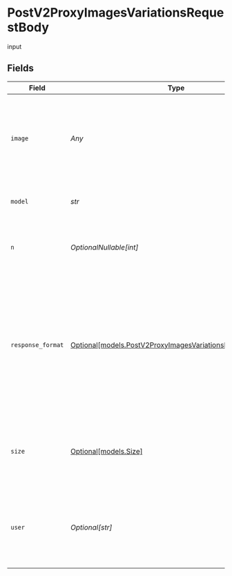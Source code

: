 # PostV2ProxyImagesVariationsRequestBody

input


## Fields

| Field                                                                                                                                                             | Type                                                                                                                                                              | Required                                                                                                                                                          | Description                                                                                                                                                       |
| ----------------------------------------------------------------------------------------------------------------------------------------------------------------- | ----------------------------------------------------------------------------------------------------------------------------------------------------------------- | ----------------------------------------------------------------------------------------------------------------------------------------------------------------- | ----------------------------------------------------------------------------------------------------------------------------------------------------------------- |
| `image`                                                                                                                                                           | *Any*                                                                                                                                                             | :heavy_check_mark:                                                                                                                                                | The image to edit. Must be a supported image file. It should be a png, webp, or jpg file less than 50MB.                                                          |
| `model`                                                                                                                                                           | *str*                                                                                                                                                             | :heavy_check_mark:                                                                                                                                                | The model to use for image generation.                                                                                                                            |
| `n`                                                                                                                                                               | *OptionalNullable[int]*                                                                                                                                           | :heavy_minus_sign:                                                                                                                                                | The number of images to generate. Must be between 1 and 10.                                                                                                       |
| `response_format`                                                                                                                                                 | [Optional[models.PostV2ProxyImagesVariationsResponseFormat]](../models/postv2proxyimagesvariationsresponseformat.md)                                              | :heavy_minus_sign:                                                                                                                                                | The format in which the generated images are returned. Must be one of `url` or `b64_json`. URLs are only valid for 60 minutes after the image has been generated. |
| `size`                                                                                                                                                            | [Optional[models.Size]](../models/size.md)                                                                                                                        | :heavy_minus_sign:                                                                                                                                                | The size of the generated images. Must be one of `256x256`, `512x512`, or `1024x1024`.                                                                            |
| `user`                                                                                                                                                            | *Optional[str]*                                                                                                                                                   | :heavy_minus_sign:                                                                                                                                                | A unique identifier representing your end-user, which can help to monitor and detect abuse.                                                                       |